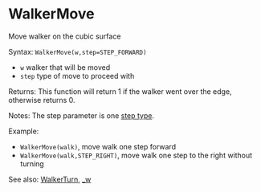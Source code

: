 # WalkerMove

Move walker on the cubic surface

Syntax: `WalkerMove(w,step=STEP_FORWARD)`

* `w` walker that will be moved 
* `step` type of move to proceed with 

Returns: This function will return 1 if the walker went over the edge, otherwise returns 0.

Notes: The step parameter is one [step type](/api-native-functions/step-definition.md).

Example:

* `WalkerMove(walk)`, move walk one step forward 
* `WalkerMove(walk,STEP_RIGHT)`, move walk one step to the right without turning 

See also: [WalkerTurn](/api-native-functions/walkerturn.md), [\_w](/api-native-functions/w.md)

